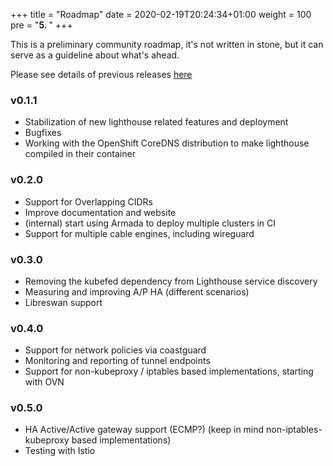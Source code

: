 +++
title = "Roadmap"
date = 2020-02-19T20:24:34+01:00
weight = 100
pre = "<b>5. </b>"
+++

This is a preliminary community roadmap, it's not written in stone, but it can serve
as a guideline about what's ahead.

Please see details of previous releases [here](../releases)

### v0.1.1

* Stabilization of new lighthouse related features and deployment
* Bugfixes
* Working with the OpenShift CoreDNS distribution to make lighthouse compiled in their container

### v0.2.0

* Support for Overlapping CIDRs
* Improve documentation and website
* (internal) start using Armada to deploy multiple clusters in CI
* Support for multiple cable engines, including wireguard

### v0.3.0

* Removing the kubefed dependency from Lighthouse service discovery
* Measuring and improving A/P HA (different scenarios)
* Libreswan support

### v0.4.0 

* Support for network policies via coastguard
* Monitoring and reporting of tunnel endpoints
* Support for non-kubeproxy / iptables based implementations, starting with OVN

### v0.5.0
* HA Active/Active gateway support (ECMP?) (keep in mind non-iptables-kubeproxy based implementations)
* Testing with Istio
